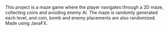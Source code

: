 This project is a maze game where the player navigates through a 2D maze, collecting coins and avoiding enemy AI.
The maze is randomly generated each level, and coin, bomb and enemy placements are also randomized.
Made using JavaFX.

